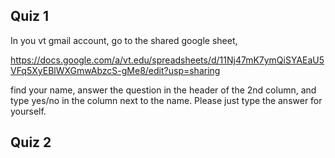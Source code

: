 ## Quiz 1
In you vt gmail account, go to the shared google sheet, 

https://docs.google.com/a/vt.edu/spreadsheets/d/11Nj47mK7ymQiSYAEaU5VFq5XyEBlWXGmwAbzcS-gMe8/edit?usp=sharing

find your name, answer the question in the header of the 2nd column, and type yes/no in the column next to the name. Please just type the answer for yourself.

## Quiz 2

